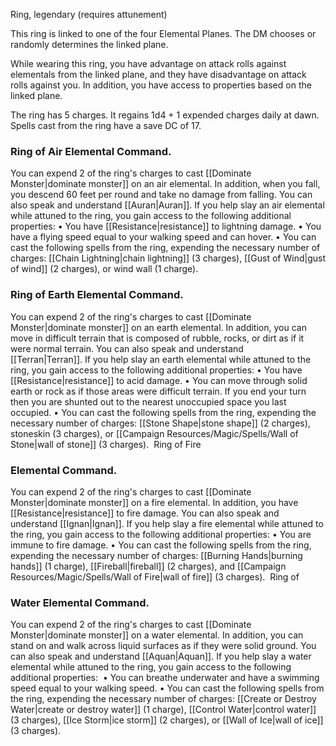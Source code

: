 Ring, legendary (requires attunement) 

This ring is linked to one of the four Elemental Planes. The DM chooses or randomly determines the linked plane. 

While wearing this ring, you have advantage on attack rolls against elementals from the linked plane, and they have disadvantage on attack rolls against you. In addition, you have access to properties based on the linked plane. 

The ring has 5 charges. It regains 1d4 + 1 expended charges daily at dawn. Spells cast from the ring have a save DC of 17. 

### Ring of Air Elemental Command. 
You can expend 2 of the ring's charges to cast [[Dominate Monster|dominate monster]] on an air elemental. In addition, when you fall, you descend 60 feet per round and take no damage from falling. You can also speak and understand [[Auran|Auran]]. If you help slay an air elemental while attuned to the ring, you gain access to the following additional properties:
• You have [[Resistance|resistance]] to lightning damage.
• You have a flying speed equal to your walking speed and can hover.
• You can cast the following spells from the ring, expending the necessary number of charges: [[Chain Lightning|chain lightning]] (3 charges), [[Gust of Wind|gust of wind]] (2 charges), or wind wall (1 charge).  

### Ring of Earth Elemental Command. 
You can expend 2 of the ring's charges to cast [[Dominate Monster|dominate monster]] on an earth elemental. In addition, you can move in difficult terrain that is composed of rubble, rocks, or dirt as if it were normal terrain. You can also speak and understand [[Terran|Terran]]. If you help slay an earth elemental while attuned to the ring, you gain access to the following additional properties:
• You have [[Resistance|resistance]] to acid damage.
• You can move through solid earth or rock as if those areas were difficult terrain. If you end your turn then you are shunted out to the nearest unoccupied space you last occupied.
• You can cast the following spells from the ring, expending the necessary number of charges: [[Stone Shape|stone shape]] (2 charges), stoneskin (3 charges), or [[Campaign Resources/Magic/Spells/Wall of Stone|wall of stone]] (3 charges).  Ring of Fire 

### Elemental Command. 
You can expend 2 of the ring's charges to cast [[Dominate Monster|dominate monster]] on a fire elemental. In addition, you have [[Resistance|resistance]] to fire damage. You can also speak and understand [[Ignan|Ignan]]. If you help slay a fire elemental while attuned to the ring, you gain access to the following additional properties:
• You are immune to fire damage.
• You can cast the following spells from the ring, expending the necessary number of charges: [[Burning Hands|burning hands]] (1 charge), [[Fireball|fireball]] (2 charges), and [[Campaign Resources/Magic/Spells/Wall of Fire|wall of fire]] (3 charges).  Ring of 

### Water Elemental Command. 
You can expend 2 of the ring's charges to cast [[Dominate Monster|dominate monster]] on a water elemental. In addition, you can stand on and walk across liquid surfaces as if they were solid ground. You can also speak and understand [[Aquan|Aquan]]. If you help slay a water elemental while attuned to the ring, you gain access to the following additional properties: 
• You can breathe underwater and have a swimming speed equal to your walking speed.
• You can cast the following spells from the ring, expending the necessary number of charges: [[Create or Destroy Water|create or destroy water]] (1 charge), [[Control Water|control water]] (3 charges), [[Ice Storm|ice storm]] (2 charges), or [[Wall of Ice|wall of ice]] (3 charges).